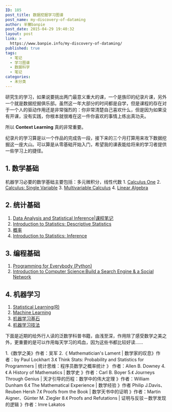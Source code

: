 ```yaml
---
ID: 185
post_title: 数据挖掘学习图谱
post_name: my-discovery-of-dataming
author: 半撇banpie
post_date: 2015-04-29 19:40:32
layout: post
link: >
  https://www.banpie.info/my-discovery-of-dataming/
published: true
tags:
  - 笔记
  - 学习图谱
  - 数据科学
  - 笔记
categories:
  - 未分类
---
```

研究生的学习，如果说要挑出两门最意义重大的课，一个是族印的纪录片课，另外一个就是数据挖掘俱乐部。虽然这一年大部分的时间都是自学，但是课程的存在对于一个人的驱动作用还是非常强烈的：你非常清楚自己喜欢什么，但是因为如果没有开课，没有实践，你根本就很难在这一件你喜欢的事情上练出真功夫。

所以 **Context Learning** 真的非常重要。

纪录片的学习算是以一个作品的完成告一段，接下来的三个月打算用来攻下数据挖掘这一座大山。可以算是从零基础开始入门，希望我的课表能给将来的学习者提供一些学习上的捷径。

## 1\. 数学基础

机器学习必要的数学基础主要包括：多元微积分，线性代数 1. [Calculus One][1] 2. [Calculus: Single Variable][2] 3. [Multivariable Calculus][3] 4. [Linear Algebra][4]

## 2\. 统计基础

1.  [Data Analysis and Statistical Inference][5]|[课程笔记][6]
2.  [Introduction to Statistics: Descriptive Statistics][7] 
3.  [概率][8]
4.  [Introduction to Statistics: Inference][9]

## 3\. 编程基础

1.  [Programming for Everybody (Python)][10]
2.  [Introduction to Computer Science:Build a Search Engine & a Social Network][11]

## 4\. 机器学习

1.  [Statistical Learning(R)][12]
2.  [Machine Learning][13]
3.  [机器学习基石][14]
4.  [机器学习技法][15]

下面是近期的给外行人读的泛数学科普书籍，由浅至深，作用除了感受数学之美之外，更重要的是可以作用每天学习的鸡血，因为这些书都比较好读……

1\.《数学之美》作者：吴军 2.《 Mathematician's Lament | 数学家的叹息》作者：by Paul Lockhart 3.《 Think Stats: Probability and Statistics for Programmers | 统计思维：程序员数学之概率统计 》 作者：Allen B. Downey 4.《 A History of Mathematics | 数学史 》作者：Carl B. Boyer 5.《 Journeys Through Genius | 天才引导的历程：数学中的伟大定理 》作者：William Dunham 6.《 The Mathematical Experience | 数学经验 》作者 Philip J.Davis、Reuben Hersh 7.《 Proofs from the Book | 数学天书中的证明 》作者：Martin Aigner、Günter M. Ziegler 8.《 Proofs and Refutations | 证明与反驳－数学发现的逻辑 》作者：Imre Lakatos

<!--stackedit_data:
eyJoaXN0b3J5IjpbNzY1MzE1MTY0XX0=
-->

 [1]: https://www.coursera.org/learn/calculus1
 [2]: https://www.coursera.org/course/calcsing
 [3]: http://ocw.mit.edu/courses/mathematics/18-02sc-multivariable-calculus-fall-2010/
 [4]: http://ocw.mit.edu/courses/mathematics/18-06-linear-algebra-spring-2010/
 [5]: https://www.coursera.org/course/statistics
 [6]: http://banpie.farbox.com/note-of-Data-Analysis-and-Statistical-Inference/
 [7]: https://www.edx.org/course/introduction-statistics-descriptive-uc-berkeleyx-stat2-1x
 [8]: https://www.coursera.org/course/prob
 [9]: https://www.edx.org/course/introduction-statistics-inference-uc-berkeleyx-stat2-3x#.U3nU2vmSxhQ
 [10]: https://www.coursera.org/course/pythonlearn
 [11]: https://www.udacity.com/course/intro-to-computer-science--cs101
 [12]: https://lagunita.stanford.edu/courses/HumanitiesandScience/StatLearning/Winter2015/about
 [13]: https://www.coursera.org/learn/machine-learning
 [14]: https://www.coursera.org/course/ntumlone
 [15]: https://www.coursera.org/course/ntumltwo
<!--stackedit_data:
eyJoaXN0b3J5IjpbLTYzMDIyMzk0OF19
-->